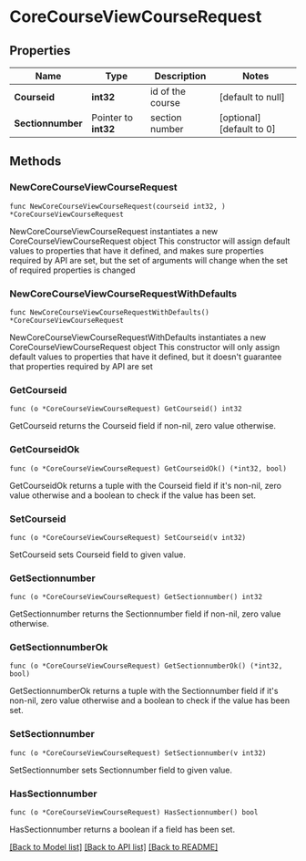 # CoreCourseViewCourseRequest

## Properties

Name | Type | Description | Notes
------------ | ------------- | ------------- | -------------
**Courseid** | **int32** | id of the course | [default to null]
**Sectionnumber** | Pointer to **int32** | section number | [optional] [default to 0]

## Methods

### NewCoreCourseViewCourseRequest

`func NewCoreCourseViewCourseRequest(courseid int32, ) *CoreCourseViewCourseRequest`

NewCoreCourseViewCourseRequest instantiates a new CoreCourseViewCourseRequest object
This constructor will assign default values to properties that have it defined,
and makes sure properties required by API are set, but the set of arguments
will change when the set of required properties is changed

### NewCoreCourseViewCourseRequestWithDefaults

`func NewCoreCourseViewCourseRequestWithDefaults() *CoreCourseViewCourseRequest`

NewCoreCourseViewCourseRequestWithDefaults instantiates a new CoreCourseViewCourseRequest object
This constructor will only assign default values to properties that have it defined,
but it doesn't guarantee that properties required by API are set

### GetCourseid

`func (o *CoreCourseViewCourseRequest) GetCourseid() int32`

GetCourseid returns the Courseid field if non-nil, zero value otherwise.

### GetCourseidOk

`func (o *CoreCourseViewCourseRequest) GetCourseidOk() (*int32, bool)`

GetCourseidOk returns a tuple with the Courseid field if it's non-nil, zero value otherwise
and a boolean to check if the value has been set.

### SetCourseid

`func (o *CoreCourseViewCourseRequest) SetCourseid(v int32)`

SetCourseid sets Courseid field to given value.


### GetSectionnumber

`func (o *CoreCourseViewCourseRequest) GetSectionnumber() int32`

GetSectionnumber returns the Sectionnumber field if non-nil, zero value otherwise.

### GetSectionnumberOk

`func (o *CoreCourseViewCourseRequest) GetSectionnumberOk() (*int32, bool)`

GetSectionnumberOk returns a tuple with the Sectionnumber field if it's non-nil, zero value otherwise
and a boolean to check if the value has been set.

### SetSectionnumber

`func (o *CoreCourseViewCourseRequest) SetSectionnumber(v int32)`

SetSectionnumber sets Sectionnumber field to given value.

### HasSectionnumber

`func (o *CoreCourseViewCourseRequest) HasSectionnumber() bool`

HasSectionnumber returns a boolean if a field has been set.


[[Back to Model list]](../README.md#documentation-for-models) [[Back to API list]](../README.md#documentation-for-api-endpoints) [[Back to README]](../README.md)


